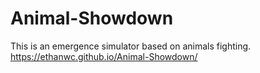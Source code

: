 # Animal-Showdown 
This is an emergence simulator based on animals fighting. https://ethanwc.github.io/Animal-Showdown/
